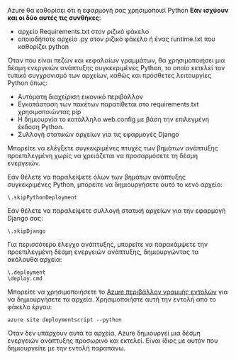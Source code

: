 Azure θα καθορίσει ότι η εφαρμογή σας χρησιμοποιεί Python **Εάν ισχύουν και οι δύο αυτές τις συνθήκες**:

- αρχείο Requirements.txt στον ριζικό φάκελο
- οποιοδήποτε αρχείο .py στον ριζικό φάκελο ή ένας runtime.txt που καθορίζει python

Όταν που είναι πεζών και κεφαλαίων γραμμάτων, θα χρησιμοποιήσει μια δέσμη ενεργειών ανάπτυξης συγκεκριμένες Python, το οποίο εκτελεί τον τυπικό συγχρονισμό των αρχείων, καθώς και πρόσθετες λειτουργίες Python όπως:

- Αυτόματη διαχείριση εικονικό περιβάλλον
- Εγκατάσταση των πακέτων παρατίθεται στο requirements.txt χρησιμοποιώντας pip
- Η δημιουργία το κατάλληλο web.config με βάση την επιλεγμένη έκδοση Python.
- Συλλογή στατικών αρχείων για τις εφαρμογές Django

Μπορείτε να ελέγξετε συγκεκριμένες πτυχές των βημάτων ανάπτυξης προεπιλεγμένη χωρίς να χρειάζεται να προσαρμόσετε τη δέσμη ενεργειών.

Εάν θέλετε να παραλείψετε όλων των βημάτων ανάπτυξης συγκεκριμένες Python, μπορείτε να δημιουργήσετε αυτό το κενό αρχείο:

    \.skipPythonDeployment

Εάν θέλετε να παραλείψετε συλλογή στατική αρχείων για την εφαρμογή Django σας:

    \.skipDjango 

Για περισσότερο έλεγχο ανάπτυξης, μπορείτε να παρακάμψετε την προεπιλεγμένη δέσμη ενεργειών ανάπτυξης, δημιουργώντας τα ακόλουθα αρχεία:

    \.deployment
    \deploy.cmd

Μπορείτε να χρησιμοποιήσετε το [Azure περιβάλλον γραμμής εντολών][] για να δημιουργήσετε τα αρχεία.  Χρησιμοποιήστε αυτή την εντολή από το φάκελο έργου:

    azure site deploymentscript --python

Όταν δεν υπάρχουν αυτά τα αρχεία, Azure δημιουργεί μια δέσμη ενεργειών ανάπτυξης προσωρινό και εκτελεί.  Είναι ίδιος με αυτόν που δημιουργείτε με την εντολή παραπάνω.

[Azure περιβάλλον γραμμής εντολών]: http://azure.microsoft.com/downloads/

